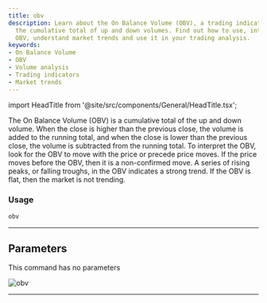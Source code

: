 ```yaml
---
title: obv
description: Learn about the On Balance Volume (OBV), a trading indicator that represents
  the cumulative total of up and down volumes. Find out how to use, interpret the
  OBV, understand market trends and use it in your trading analysis.
keywords:
- On Balance Volume
- OBV
- Volume analysis
- Trading indicators
- Market trends
---
```


import HeadTitle from '@site/src/components/General/HeadTitle.tsx';

<HeadTitle title="crypto/ta/obv - Reference | OpenBB Terminal Docs" />

The On Balance Volume (OBV) is a cumulative total of the up and down volume. When the close is higher than the previous close, the volume is added to the running total, and when the close is lower than the previous close, the volume is subtracted from the running total. To interpret the OBV, look for the OBV to move with the price or precede price moves. If the price moves before the OBV, then it is a non-confirmed move. A series of rising peaks, or falling troughs, in the OBV indicates a strong trend. If the OBV is flat, then the market is not trending.

### Usage

```python
obv
```

---

## Parameters

This command has no parameters


![obv](https://user-images.githubusercontent.com/46355364/154311359-edb78587-744f-4e2c-b247-8b9fbf09b01f.png)

---
